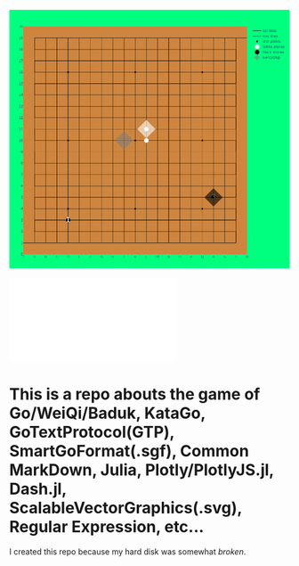 ![easyUI](./easyUI.svg)

![myMarkdownCheatSheet](./Markdown.md)

# This is a repo abouts the game of Go/WeiQi/Baduk, KataGo, GoTextProtocol(GTP), SmartGoFormat(.sgf), Common MarkDown, Julia, Plotly/PlotlyJS.jl, Dash.jl, ScalableVectorGraphics(.svg), Regular Expression, etc...

I created this repo because my hard disk was somewhat *broken*.
